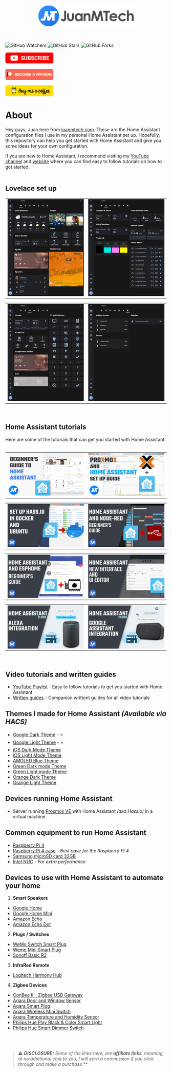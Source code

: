 <p align="center">
  <img src="https://raw.githubusercontent.com/JuanMTech/Home_Assistant_files/master/images/Logo/Logo_2.png">
</p>
<br />

![GitHub Watchers][watchers]
![GitHub Stars][stars]
![GitHub Forks][forks]
<br />

[![Subscribe to YouTube channel][youtube-sub-shield]][youtubesubscribe]

[![Become a Patron][become-a-patron-shield]][becomeapatron]

[![Buy me a coffee][buymeacoffee-shield]][buymeacoffee]
<br />

# About

Hey guys, Juan here from [juanmtech.com](https://www.juanmtech.com). These are the Home Assistant configuration files I use in my personal Home Assistant set up. Hopefully, this repository can help you get started with Home Assistant and give you some ideas for your own configuration.

If you are new to Home Assistant, I recommend visiting my [YouTube channel](https://www.youtube.com/JuanMTech) and [website](https://www.juanmtech.com) where you can find easy to follow tutorials on how to get started.<br />
<br />

## Lovelace set up

<TABLE>
<TR>
    <TD>
    <img src="https://raw.githubusercontent.com/JuanMTech/Home_Assistant_files/master/images/Home_Assistant_Images/HA_UI_1.png"<br/>
    </TD>
    <TD>
    <img src="https://raw.githubusercontent.com/JuanMTech/Home_Assistant_files/master/images/Home_Assistant_Images/HA_UI_2.png"<br/>
    </TD>
</TR>
</TABLE>

<TABLE>
<TR>
    <TD>
    <img src="https://raw.githubusercontent.com/JuanMTech/Home_Assistant_files/master/images/Home_Assistant_Images/HA_UI_3.png"<br/>
    </TD>
    <TD>
    <img src="https://raw.githubusercontent.com/JuanMTech/Home_Assistant_files/master/images/Home_Assistant_Images/HA_UI_4.png"<br/>
    </TD>
</TR>
</TABLE>
<br />

## Home Assistant tutorials

Here are some of the tutorials that can get you started with Home Assistant:<br />
<br />

<TABLE>
<TR>
    <TD>
    <a href="https://youtu.be/XdiGdC7K4sI"><img src="https://raw.githubusercontent.com/JuanMTech/Home_Assistant_files/master/images/Thumbnails/Beginners_guide_to_Home_Assistant.png" /></a><br/>
    </TD>
    <TD>
    <a href="https://youtu.be/42gopfIrPBY"><img src="https://raw.githubusercontent.com/JuanMTech/Home_Assistant_files/master/images/Thumbnails/Install_Proxmox_and_virtualize_Home_Assistant.png" /></a><br/>
    </TD>
</TR>
</TABLE>

<TABLE>
<TR>
    <TD>
    <a href="https://youtu.be/ekVfLXnoM7k"><img src="https://raw.githubusercontent.com/JuanMTech/Home_Assistant_files/master/images/Thumbnails/Hassio_in_Docker_and_Ubuntu.png" /></a><br/>
    </TD>
    <TD>
    <a href="https://youtu.be/dYN1Lp-XYKA"><img src="https://raw.githubusercontent.com/JuanMTech/Home_Assistant_files/master/images/Thumbnails/Home_Assistant_and_Node-RED_guide.png" /></a><br/>
    </TD>
</TR>
</TABLE>

<TABLE>
<TR>
    <TD>
    <a href="https://youtu.be/soKuma8DJWQ"><img src="https://raw.githubusercontent.com/JuanMTech/Home_Assistant_files/master/images/Thumbnails/Home_Assistant_and_ESPHome_-_Beginners_guide.png" /></a><br/>
    </TD>
    <TD>
    <a href="https://youtu.be/J7YWxROlmh4"><img src="https://raw.githubusercontent.com/JuanMTech/Home_Assistant_files/master/images/Thumbnails/Home_Assistant_new_User_Interface.png" /></a><br/>
    </TD>
</TR>
</TABLE>

<TABLE>
<TR>
    <TD>
    <a href="https://youtu.be/PhWpnc-Pvko"><img src="https://raw.githubusercontent.com/JuanMTech/Home_Assistant_files/master/images/Thumbnails/Integrade_Alexa_with_Home_Assistant_Cloud.png" /></a><br/>
    </TD>
    <TD>
    <a href="https://youtu.be/tXjihKy7uvQ"><img src="https://raw.githubusercontent.com/JuanMTech/Home_Assistant_files/master/images/Thumbnails/Integrate_Google_Assistant_with_Home_Assistant_Cloud.png" /></a><br/>
    </TD>
</TR>
</TABLE>
<br />

## Video tutorials and written guides
* [YouTube Playlist](https://www.youtube.com/playlist?list=PLLydq6ff7NvJ1ioQSVRCt2FJK9EFzRKWr) - Easy to follow tutorials to get you started with Home Assistant
* [Written guides](https://www.juanmtech.com/home-assistant/) - Companion writtent guides for all video tutorials

## Themes I made for Home Assistant *(Available via HACS)*
* [Google Dark Theme](https://github.com/JuanMTech/google_dark_theme) - ⭐
* [Google Light Theme](https://github.com/JuanMTech/google_light_theme) - ⭐
* [iOS Dark Mode Theme](https://github.com/JuanMTech/ios_dark_mode_theme)
* [iOS Light Mode Theme](https://github.com/JuanMTech/ios_light_mode_theme)
* [AMOLED Blue Theme](https://github.com/JuanMTech/amoled_blue)
* [Green Dark mode Theme](https://github.com/JuanMTech/green_dark_mode)
* [Green Light mode Theme](https://github.com/JuanMTech/green_light_mode)
* [Orange Dark Theme](https://github.com/JuanMTech/orange_dark)
* [Orange Light Theme](https://github.com/JuanMTech/orange_light)

## Devices running Home Assistant
* Server running [Proxmox VE](https://proxmox.com/en/proxmox-ve) with Home Assistant *(aka Hassio)* in a virtual machine

## Common equipment to run Home Assistant
* [Raspberry Pi 4](https://amzn.to/2Q3UwVi)
* [Raspberry Pi 4 case](https://amzn.to/2Q5HSoI) - *Best case for the Raspberry Pi 4*
* [Samsung microSD card 32GB](https://amzn.to/313ZUhu)
* [Intel NUC](https://amzn.to/34busQD) - *For extra performance*

## Devices to use with Home Assistant to automate your home

1. **Smart Speakers**
* [Google Home](https://store.google.com/us/product/google_home?hl=en-US)
* [Google Home Mini](https://store.google.com/product/google_home_mini?43700033967804248&gclid=Cj0KCQjwquTbBRCSARIsADzW88zhzmT6J3-arWJHTvvj4tbvnhIOjxhwb2yICOB36OtowI4cXF59k0kaAuF-EALw_wcB&gclsrc=aw.ds&dclid=CM7vqqfd-dwCFcS7swodddECDA)
* [Amazon Echo](https://amzn.to/2XzITuC)
* [Amazon Echo Dot](https://amzn.to/2N7nHYW)<br />

2. **Plugs / Switches**
* [WeMo Switch Smart Plug](https://amzn.to/2Pj2TLn)
* [Wemo Mini Smart Plug](https://amzn.to/2L8fddM)
* [Sonoff Basic R2](https://amzn.to/2IAiLaN)<br />

3. **InfraRed Remote**
* [Logitech Harmony Hub](https://amzn.to/2vWsmSy)<br />

4. **Zigbee Devices**
* [ConBee II - Zigbee USB Gateway](https://amzn.to/324zSdd)
* [Aqara Door and Window Sensor](https://amzn.to/313ZYxO)
* [Aqara Smart Plug](https://amzn.to/3h8odkb)
* [Aqara Wireless Mini Switch](https://amzn.to/3g2n5wV)
* [Aqara Temperature and Humidity Sensor](https://amzn.to/2Eg6fgN)
* [Philips Hue Play Black & Color Smart Light](https://amzn.to/3iR9Ktj)
* [Philips Hue Smart Dimmer Switch](https://amzn.to/3aBKd4c)
<br />
<br />

> ⚠️ ***DISCLOSURE:** Some of the links here, are **affiliate links**, meaning, at no additional cost to you, I will earn a commission if you click through and make a purchase.***


[watchers]: https://img.shields.io/github/watchers/JuanMTech/Home_Assistant_files.svg?style=social&label=Watchers
[stars]: https://img.shields.io/github/stars/JuanMTech/Home_Assistant_files.svg?style=social&label=Stars
[forks]: https://img.shields.io/github/forks/JuanMTech/Home_Assistant_files.svg?style=social&label=Forks

[buymeacoffee-shield]: https://raw.githubusercontent.com/JuanMTech/Home_Assistant_files/master/images/Support_buttons/Buy_me_a_coffee.png
[buymeacoffee]: https://www.buymeacoffee.com/JuanMTech

[become-a-patron-shield]: https://raw.githubusercontent.com/JuanMTech/Home_Assistant_files/master/images/Support_buttons/Patreon.png
[becomeapatron]: https://www.patreon.com/JuanMTech

[youtube-sub-shield]: https://raw.githubusercontent.com/JuanMTech/Home_Assistant_files/master/images/Support_buttons/YouTube_Subscribe.png
[youtubesubscribe]: https://www.youtube.com/c/JuanMTech?sub_confirmation=1

